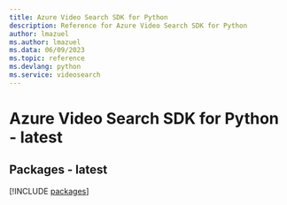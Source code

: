 ```yaml
---
title: Azure Video Search SDK for Python
description: Reference for Azure Video Search SDK for Python
author: lmazuel
ms.author: lmazuel
ms.data: 06/09/2023
ms.topic: reference
ms.devlang: python
ms.service: videosearch
---
```

# Azure Video Search SDK for Python - latest
## Packages - latest
[!INCLUDE [packages](video-search-index.md)]
